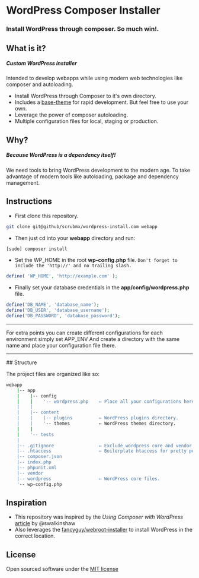 # WordPress Composer Installer

### Install WordPress through composer. So much win!.

## What is it?

##### Custom WordPress installer
Intended to develop webapps while using modern web technologies like composer and autoloading.

* Install WordPress through Composer to it's own directory.
* Includes a [base-theme](https://github.com/scrubmx/wordpress-install/tree/master/app/content/themes/base-theme) for rapid development. But feel free to use your own.
* Leverage the power of composer autoloading.
* Multiple configuration files for local, staging or production.

## Why?

##### Because WordPress is a dependency itself!

We need tools to bring WordPress development to the modern age.
To take advantage of modern tools like autoloading, package and dependency management.

## Instructions

* First clone this repository.

```bash
git clone git@github/scrubmx/wordpress-install.com webapp
```

* Then just  cd into your **webapp** directory and run:

```bash
[sudo] composer install
```

* Set the WP_HOME in the root **wp-config.php** file.
`Don't forget to include the 'http://' and no trailing slash.`

```php
define( 'WP_HOME', 'http://example.com' );
```


* Finally set your database credentials in the **app/config/wordpress.php** file.

```php
define('DB_NAME', 'database_name');
define('DB_USER', 'database_username');
define('DB_PASSWORD', 'database_password');
```

<hr>For extra points you can create different configurations for each environment simply set APP_ENV
And create a directory with the same name and place your configuration file there.<hr>
## Structure

The project files are organized like so:

```bash
webapp
    |-- app
    |    |-- config
    |    |    '-- wordpress.php    ⇐ Place all your configurations here.
    |    |
    |    |-- content
    |    |    |-- plugins          ⇐ WordPress plugins directory.
    |    |    '-- themes           ⇐ WordPress themes directory.
    |    |
    |    '-- tests
    |
    |-- .gitignore                 ⇐ Exclude wordpress core and vendor directories.
    |-- .htaccess                  ⇐ Boilerplate htaccess for pretty permalinks.
    |-- composer.json
    |-- index.php
    |-- phpunit.xml
    |-- vendor
    |-- wordpress                  ⇐ WordPress core files.
    '-- wp-config.php

```


## Inspiration

* This repository was inspired by the <em>Using Composer with WordPress</em> [article](http://roots.io/using-composer-with-wordpress/) by @swalkinshaw
* Also leverages the [fancyguy/webroot-installer](https://github.com/fancyguy/webroot-installer) to install WordPress in the correct location.


## License

Open sourced software under the [MIT license](http://opensource.org/licenses/MIT)

